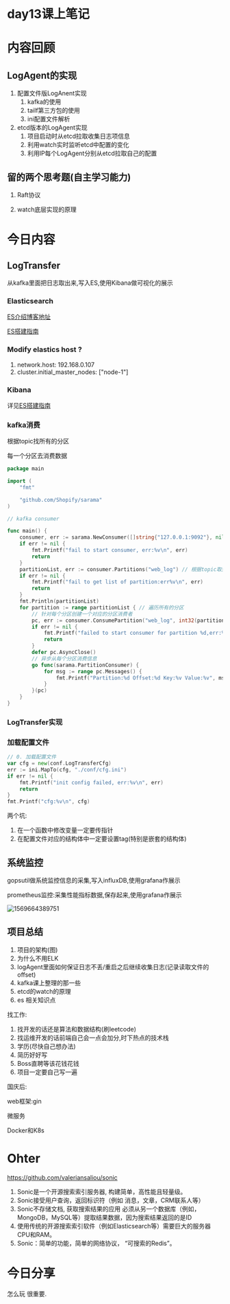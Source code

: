 # day13课上笔记



# 内容回顾

## LogAgent的实现

1. 配置文件版LogAnent实现
   1. kafka的使用
   2. tailf第三方包的使用
   3. ini配置文件解析
2. etcd版本的LogAgent实现
   1. 项目启动时从etcd拉取收集日志项信息
   2. 利用watch实时监听etcd中配置的变化
   3. 利用IP每个LogAgent分别从etcd拉取自己的配置

## 留的两个思考题(自主学习能力)

1. Raft协议

2. watch底层实现的原理

# 今日内容

## LogTransfer

从kafka里面把日志取出来,写入ES,使用Kibana做可视化的展示

### Elasticsearch

[ES介绍博客地址](https://www.liwenzhou.com/posts/Go/go_elasticsearch/)

[ES搭建指南](https://docs.qq.com/doc/DTmZxQUdHeFRXU2dP)



### Modify elastics host ?

1. network.host: 192.168.0.107
2. cluster.initial_master_nodes: ["node-1"]

### Kibana

详见[ES搭建指南](https://docs.qq.com/doc/DTmZxQUdHeFRXU2dP)

### kafka消费

根据topic找所有的分区

每一个分区去消费数据

```go
package main

import (
	"fmt"

	"github.com/Shopify/sarama"
)

// kafka consumer

func main() {
	consumer, err := sarama.NewConsumer([]string{"127.0.0.1:9092"}, nil)
	if err != nil {
		fmt.Printf("fail to start consumer, err:%v\n", err)
		return
	}
	partitionList, err := consumer.Partitions("web_log") // 根据topic取到所有的分区
	if err != nil {
		fmt.Printf("fail to get list of partition:err%v\n", err)
		return
	}
	fmt.Println(partitionList)
	for partition := range partitionList { // 遍历所有的分区
		// 针对每个分区创建一个对应的分区消费者
		pc, err := consumer.ConsumePartition("web_log", int32(partition), sarama.OffsetNewest)
		if err != nil {
			fmt.Printf("failed to start consumer for partition %d,err:%v\n", partition, err)
			return
		}
		defer pc.AsyncClose()
		// 异步从每个分区消费信息
		go func(sarama.PartitionConsumer) {
			for msg := range pc.Messages() {
				fmt.Printf("Partition:%d Offset:%d Key:%v Value:%v", msg.Partition, msg.Offset, msg.Key, msg.Value)
			}
		}(pc)
	}
}
```

### LogTransfer实现

### 加载配置文件

```go
// 0. 加载配置文件
var cfg = new(conf.LogTransferCfg)
err := ini.MapTo(cfg, "./conf/cfg.ini")
if err != nil {
	fmt.Printf("init config failed, err:%v\n", err)
	return
}
fmt.Printf("cfg:%v\n", cfg)
```

两个坑:

1. 在一个函数中修改变量一定要传指针
2. 在配置文件对应的结构体中一定要设置tag(特别是嵌套的结构体)





## 系统监控

gopsutil做系统监控信息的采集,写入influxDB,使用grafana作展示

prometheus监控:采集性能指标数据,保存起来,使用grafana作展示

![1569664389751](/home/dart/DoThinking/GoSpace/Summary/come/day13/day13.assets/1569664389751.png)





## 项目总结

1. 项目的架构(图)
2. 为什么不用ELK
3. logAgent里面如何保证日志不丢/重启之后继续收集日志(记录读取文件的offset)
4. kafka课上整理的那一些
5. etcd的watch的原理
6. es 相关知识点



找工作:

1. 找开发的话还是算法和数据结构(刷leetcode)
2. 找运维开发的话前端自己会一点会加分,时下热点的技术栈
3. 学历(尽快自己想办法)
4. 简历好好写
5. Boss直聘等该花钱花钱
6. 项目一定要自己写一遍



国庆后:

web框架:gin

微服务

Docker和K8s



# Ohter

https://github.com/valeriansaliou/sonic

1. Sonic是一个开源搜索索引服务器, 构建简单，高性能且轻量级。
2. Sonic接受用户查询，返回标识符（例如 消息，文章，CRM联系人等）
3.  Sonic不存储文档, 获取搜索结果的应用 必须从另一个数据库（例如，MongoDB，MySQL等）提取结果数据，因为搜索结果返回的是ID
4. 使用传统的开源搜索索引软件（例如Elasticsearch等）需要巨大的服务器CPU和RAM。
5. Sonic：简单的功能，简单的网络协议， “可搜索的Redis”。

# 今日分享

怎么玩 很重要.